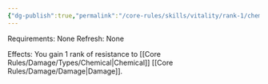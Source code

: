 ```yaml
---
{"dg-publish":true,"permalink":"/core-rules/skills/vitality/rank-1/chemical-resistance-1/"}
---
```


Requirements: None
Refresh: None

Effects:
You gain 1 rank of resistance to [[Core Rules/Damage/Types/Chemical\|Chemical]] [[Core Rules/Damage/Damage\|Damage]].


